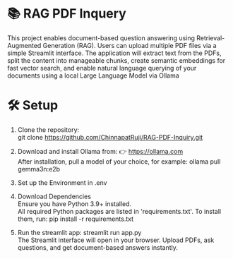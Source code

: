 # 📚 RAG PDF Inquery
This project enables document-based question answering using Retrieval-Augmented Generation (RAG). Users can upload multiple PDF files via a simple Streamlit interface. The application will extract text from the PDFs, split the content into manageable chunks, create semantic embeddings for fast vector search, and enable natural language querying of your documents using a local Large Language Model via Ollama

# 🛠️ Setup
1. Clone the repository:  
git clone https://github.com/ChinnapatRuji/RAG-PDF-Inquiry.git  

2. Download and install Ollama from:
👉 https://ollama.com  
After installation, pull a model of your choice, for example: ollama pull gemma3n:e2b

4. Set up the Environment in .env  

5. Download Dependencies  
Ensure you have Python 3.9+ installed.  
All required Python packages are listed in 'requirements.txt'. To install them, run: pip install -r requirements.txt

6. Run the streamlit app: streamlit run app.py  
The Streamlit interface will open in your browser. Upload PDFs, ask questions, and get document-based answers instantly.

